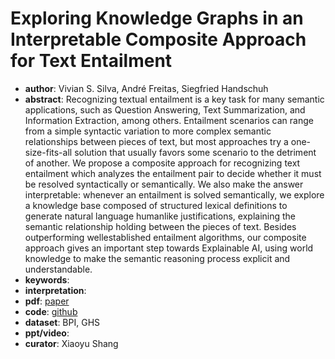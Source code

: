 # Exploring Knowledge Graphs in an Interpretable Composite Approach for Text Entailment 
- **author**: Vivian S. Silva, André Freitas, Siegfried Handschuh    
- **abstract**: Recognizing textual entailment is a key task for many semantic applications, such as Question Answering, Text Summarization, and Information Extraction, among others. Entailment scenarios can range from a simple syntactic variation to more complex semantic relationships between pieces of text, but most approaches try a one-size-fits-all solution that usually favors some scenario to the detriment of another. We propose a composite approach for recognizing text entailment which analyzes the entailment pair to decide whether it must be resolved syntactically or semantically. We also make the answer interpretable: whenever an entailment is solved semantically, we explore a knowledge base composed of structured lexical definitions to generate natural language humanlike justifications, explaining the semantic relationship holding between the pieces of text. Besides outperforming wellestablished entailment algorithms, our composite approach gives an important step towards Explainable AI, using world knowledge to make the semantic reasoning process explicit and understandable.  
- **keywords**: 
- **interpretation**:
- **pdf**: [paper](https://www.aaai.org/ojs/index.php/AAAI/article/view/4682/4560)
- **code**: [github](https://github.com/ssvivian/XTE)
- **dataset**: BPI, GHS 
- **ppt/video**:
- **curator**: Xiaoyu Shang
